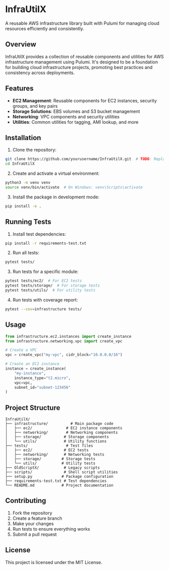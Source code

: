 # InfraUtilX

A reusable AWS infrastructure library built with Pulumi for managing cloud resources efficiently and consistently.

## Overview

InfraUtilX provides a collection of reusable components and utilities for AWS infrastructure management using Pulumi. It's designed to be a foundation for building cloud infrastructure projects, promoting best practices and consistency across deployments.

## Features

- **EC2 Management**: Reusable components for EC2 instances, security groups, and key pairs
- **Storage Solutions**: EBS volumes and S3 bucket management
- **Networking**: VPC components and security utilities
- **Utilities**: Common utilities for tagging, AMI lookup, and more

## Installation

1. Clone the repository:
```bash
git clone https://github.com/yourusername/InfraUtilX.git  # TODO: Replace with your actual repository URL
cd InfraUtilX
```

2. Create and activate a virtual environment:
```bash
python3 -m venv venv
source venv/bin/activate  # On Windows: venv\Scripts\activate
```

3. Install the package in development mode:
```bash
pip install -e .
```

## Running Tests

1. Install test dependencies:
```bash
pip install -r requirements-test.txt
```

2. Run all tests:
```bash
pytest tests/
```

3. Run tests for a specific module:
```bash
pytest tests/ec2/  # For EC2 tests
pytest tests/storage/  # For storage tests
pytest tests/utils/  # For utility tests
```

4. Run tests with coverage report:
```bash
pytest --cov=infrastructure tests/
```

## Usage

```python
from infrastructure.ec2.instances import create_instance
from infrastructure.networking.vpc import create_vpc

# Create a VPC
vpc = create_vpc("my-vpc", cidr_block="10.0.0.0/16")

# Create an EC2 instance
instance = create_instance(
    "my-instance",
    instance_type="t2.micro",
    vpc=vpc,
    subnet_id="subnet-123456"
)
```

## Project Structure

```
InfraUtilX/
├── infrastructure/          # Main package code
│   ├── ec2/               # EC2 instance components
│   ├── networking/        # Networking components
│   ├── storage/          # Storage components
│   └── utils/            # Utility functions
├── tests/                 # Test files
│   ├── ec2/              # EC2 tests
│   ├── networking/       # Networking tests
│   ├── storage/         # Storage tests
│   └── utils/           # Utility tests
├── OldScriptX/           # Legacy scripts
├── scripts/              # Shell script utilities
├── setup.py             # Package configuration
├── requirements-test.txt # Test dependencies
└── README.md            # Project documentation
```

## Contributing

1. Fork the repository
2. Create a feature branch
3. Make your changes
4. Run tests to ensure everything works
5. Submit a pull request

## License

This project is licensed under the MIT License.
